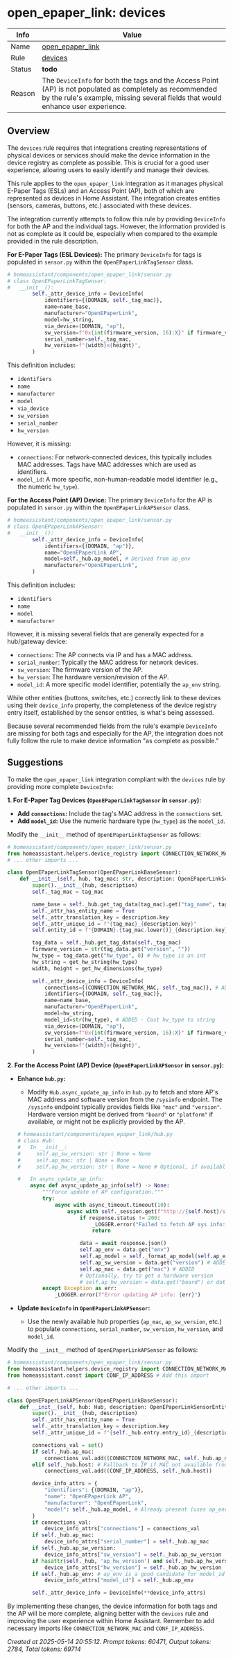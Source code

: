 # open_epaper_link: devices

| Info   | Value                                                                    |
|--------|--------------------------------------------------------------------------|
| Name   | [open_epaper_link](https://github.com/OpenEPaperLink/Home_Assistant_Integration) |
| Rule   | [devices](https://developers.home-assistant.io/docs/core/integration-quality-scale/rules/devices)                                                     |
| Status | **todo**                                       |
| Reason | The `DeviceInfo` for both the tags and the Access Point (AP) is not populated as completely as recommended by the rule's example, missing several fields that would enhance user experience. |

## Overview

The `devices` rule requires that integrations creating representations of physical devices or services should make the device information in the device registry as complete as possible. This is crucial for a good user experience, allowing users to easily identify and manage their devices.

This rule applies to the `open_epaper_link` integration as it manages physical E-Paper Tags (ESLs) and an Access Point (AP), both of which are represented as devices in Home Assistant. The integration creates entities (sensors, cameras, buttons, etc.) associated with these devices.

The integration currently attempts to follow this rule by providing `DeviceInfo` for both the AP and the individual tags. However, the information provided is not as complete as it could be, especially when compared to the example provided in the rule description.

**For E-Paper Tags (ESL Devices):**
The primary `DeviceInfo` for tags is populated in `sensor.py` within the `OpenEPaperLinkTagSensor` class.
```python
# homeassistant/components/open_epaper_link/sensor.py
# class OpenEPaperLinkTagSensor:
#   __init__():
        self._attr_device_info = DeviceInfo(
            identifiers={(DOMAIN, self._tag_mac)},
            name=name_base,
            manufacturer="OpenEPaperLink",
            model=hw_string,
            via_device=(DOMAIN, "ap"),
            sw_version=f"0x{int(firmware_version, 16):X}" if firmware_version else "Unknown",
            serial_number=self._tag_mac,
            hw_version=f"{width}x{height}",
        )
```
This definition includes:
*   `identifiers`
*   `name`
*   `manufacturer`
*   `model`
*   `via_device`
*   `sw_version`
*   `serial_number`
*   `hw_version`

However, it is missing:
*   `connections`: For network-connected devices, this typically includes MAC addresses. Tags have MAC addresses which are used as identifiers.
*   `model_id`: A more specific, non-human-readable model identifier (e.g., the numeric `hw_type`).

**For the Access Point (AP) Device:**
The primary `DeviceInfo` for the AP is populated in `sensor.py` within the `OpenEPaperLinkAPSensor` class.
```python
# homeassistant/components/open_epaper_link/sensor.py
# class OpenEPaperLinkAPSensor:
#   __init__():
        self._attr_device_info = DeviceInfo(
            identifiers={(DOMAIN, "ap")},
            name="OpenEPaperLink AP",
            model=self._hub.ap_model, # Derived from ap_env
            manufacturer="OpenEPaperLink",
        )
```
This definition includes:
*   `identifiers`
*   `name`
*   `model`
*   `manufacturer`

However, it is missing several fields that are generally expected for a hub/gateway device:
*   `connections`: The AP connects via IP and has a MAC address.
*   `serial_number`: Typically the MAC address for network devices.
*   `sw_version`: The firmware version of the AP.
*   `hw_version`: The hardware version/revision of the AP.
*   `model_id`: A more specific model identifier, potentially the `ap_env` string.

While other entities (buttons, switches, etc.) correctly link to these devices using their `device_info` property, the completeness of the device registry entry itself, established by the sensor entities, is what's being assessed.

Because several recommended fields from the rule's example `DeviceInfo` are missing for both tags and especially for the AP, the integration does not fully follow the rule to make device information "as complete as possible."

## Suggestions

To make the `open_epaper_link` integration compliant with the `devices` rule by providing more complete `DeviceInfo`:

**1. For E-Paper Tag Devices (`OpenEPaperLinkTagSensor` in `sensor.py`):**

*   **Add `connections`:** Include the tag's MAC address in the `connections` set.
*   **Add `model_id`:** Use the numeric hardware type (`hw_type`) as the `model_id`.

   Modify the `__init__` method of `OpenEPaperLinkTagSensor` as follows:

   ```python
   # homeassistant/components/open_epaper_link/sensor.py
   from homeassistant.helpers.device_registry import CONNECTION_NETWORK_MAC # Add this import
   # ... other imports ...

   class OpenEPaperLinkTagSensor(OpenEPaperLinkBaseSensor):
       def __init__(self, hub, tag_mac: str, description: OpenEPaperLinkSensorEntityDescription) -> None:
           super().__init__(hub, description)
           self._tag_mac = tag_mac

           name_base = self._hub.get_tag_data(tag_mac).get("tag_name", tag_mac)
           self._attr_has_entity_name = True
           self._attr_translation_key = description.key
           self._attr_unique_id = f"{tag_mac}_{description.key}"
           self.entity_id = f"{DOMAIN}.{tag_mac.lower()}_{description.key}"

           tag_data = self._hub.get_tag_data(self._tag_mac)
           firmware_version = str(tag_data.get("version", ""))
           hw_type = tag_data.get("hw_type", 0) # hw_type is an int
           hw_string = get_hw_string(hw_type)
           width, height = get_hw_dimensions(hw_type)

           self._attr_device_info = DeviceInfo(
               connections={(CONNECTION_NETWORK_MAC, self._tag_mac)}, # ADDED
               identifiers={(DOMAIN, self._tag_mac)},
               name=name_base,
               manufacturer="OpenEPaperLink",
               model=hw_string,
               model_id=str(hw_type), # ADDED - Cast hw_type to string
               via_device=(DOMAIN, "ap"),
               sw_version=f"0x{int(firmware_version, 16):X}" if firmware_version else "Unknown",
               serial_number=self._tag_mac,
               hw_version=f"{width}x{height}",
           )
   ```

**2. For the Access Point (AP) Device (`OpenEPaperLinkAPSensor` in `sensor.py`):**

*   **Enhance `hub.py`:**
    *   Modify `Hub.async_update_ap_info` in `hub.py` to fetch and store AP's MAC address and software version from the `/sysinfo` endpoint. The `/sysinfo` endpoint typically provides fields like `"mac"` and `"version"`. Hardware version might be derived from `"board"` or `"platform"` if available, or might not be explicitly provided by the AP.
    ```python
    # homeassistant/components/open_epaper_link/hub.py
    # class Hub:
    #   In __init__:
    #     self.ap_sw_version: str | None = None
    #     self.ap_mac: str | None = None
    #     self.ap_hw_version: str | None = None # Optional, if available

    #   In async_update_ap_info:
        async def async_update_ap_info(self) -> None:
            """Force update of AP configuration."""
            try:
                async with async_timeout.timeout(10):
                    async with self._session.get(f"http://{self.host}/sysinfo") as response:
                        if response.status != 200:
                            _LOGGER.error("Failed to fetch AP sys info: HTTP %s", response.status)
                            return

                        data = await response.json()
                        self.ap_env = data.get("env")
                        self.ap_model = self._format_ap_model(self.ap_env)
                        self.ap_sw_version = data.get("version") # ADDED
                        self.ap_mac = data.get("mac") # ADDED
                        # Optionally, try to get a hardware version
                        # self.ap_hw_version = data.get("board") or data.get("platform") # EXAMPLE
            except Exception as err:
                _LOGGER.error(f"Error updating AP info: {err}")
    ```

*   **Update `DeviceInfo` in `OpenEPaperLinkAPSensor`:**
    *   Use the newly available hub properties (`ap_mac`, `ap_sw_version`, etc.) to populate `connections`, `serial_number`, `sw_version`, `hw_version`, and `model_id`.

   Modify the `__init__` method of `OpenEPaperLinkAPSensor` as follows:

   ```python
   # homeassistant/components/open_epaper_link/sensor.py
   from homeassistant.helpers.device_registry import CONNECTION_NETWORK_MAC # Add if not already there
   from homeassistant.const import CONF_IP_ADDRESS # Add this import

   # ... other imports ...

   class OpenEPaperLinkAPSensor(OpenEPaperLinkBaseSensor):
       def __init__(self, hub: Hub, description: OpenEPaperLinkSensorEntityDescription) -> None:
           super().__init__(hub, description)
           self._attr_has_entity_name = True
           self._attr_translation_key = description.key
           self._attr_unique_id = f"{self._hub.entry.entry_id}_{description.key}"

           connections_val = set()
           if self._hub.ap_mac:
               connections_val.add((CONNECTION_NETWORK_MAC, self._hub.ap_mac))
           elif self._hub.host: # Fallback to IP if MAC not available from hub
               connections_val.add((CONF_IP_ADDRESS, self._hub.host))

           device_info_attrs = {
               "identifiers": {(DOMAIN, "ap")},
               "name": "OpenEPaperLink AP",
               "manufacturer": "OpenEPaperLink",
               "model": self._hub.ap_model, # Already present (uses ap_env)
           }
           if connections_val:
               device_info_attrs["connections"] = connections_val
           if self._hub.ap_mac:
               device_info_attrs["serial_number"] = self._hub.ap_mac
           if self._hub.ap_sw_version:
               device_info_attrs["sw_version"] = self._hub.ap_sw_version
           if hasattr(self._hub, 'ap_hw_version') and self._hub.ap_hw_version: # If you add ap_hw_version to Hub
               device_info_attrs["hw_version"] = self._hub.ap_hw_version
           if self._hub.ap_env: # ap_env is a good candidate for model_id
               device_info_attrs["model_id"] = self._hub.ap_env

           self._attr_device_info = DeviceInfo(**device_info_attrs)
   ```

By implementing these changes, the device information for both tags and the AP will be more complete, aligning better with the `devices` rule and improving the user experience within Home Assistant. Remember to add necessary imports like `CONNECTION_NETWORK_MAC` and `CONF_IP_ADDRESS`.

_Created at 2025-05-14 20:55:12. Prompt tokens: 60471, Output tokens: 2784, Total tokens: 69714_
